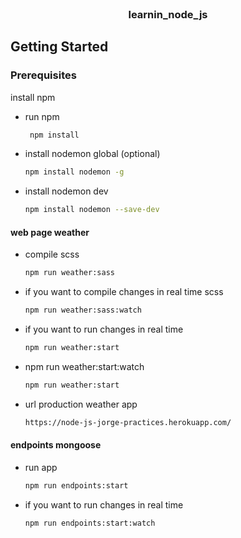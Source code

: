<br />
<p align="center">
  <h3 align="center">learnin_node_js</h3>
</p>

<!-- GETTING STARTED -->
## Getting Started


### Prerequisites
install npm
* run npm
  ```sh
   npm install
  ```

* install nodemon global (optional)
  ```sh
  npm install nodemon -g
  ```

* install nodemon dev
  ```sh
  npm install nodemon --save-dev
  ```

#### web page weather ####
* compile scss
  ```sh
  npm run weather:sass
  ```
* if you want to compile changes in real time scss
  ```sh
  npm run weather:sass:watch
  ```
* if you want to run changes in real time
  ```sh
  npm run weather:start
  ```
* npm run weather:start:watch
  ```sh
  npm run weather:start
  ```
* url production weather app
  ```sh
  https://node-js-jorge-practices.herokuapp.com/
  ```
  
#### endpoints mongoose ####
* run app
  ```sh
  npm run endpoints:start
  ```
* if you want to run changes in real time 
  ```sh
  npm run endpoints:start:watch
  ```
